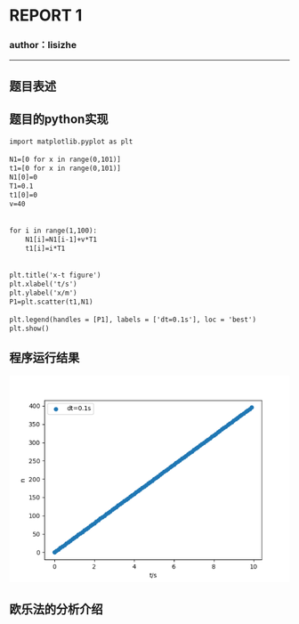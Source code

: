 # REPORT 1 
### author：lisizhe

***
## 题目表述




## 题目的python实现
```
import matplotlib.pyplot as plt

N1=[0 for x in range(0,101)]
t1=[0 for x in range(0,101)]
N1[0]=0
T1=0.1
t1[0]=0
v=40


for i in range(1,100):
    N1[i]=N1[i-1]+v*T1
    t1[i]=i*T1


plt.title('x-t figure')
plt.xlabel('t/s')
plt.ylabel('x/m')
P1=plt.scatter(t1,N1)

plt.legend(handles = [P1], labels = ['dt=0.1s'], loc = 'best')
plt.show()
```


## 程序运行结果
![运行结果](https://github.com/lisizhe/computationalphysics_N2015301510086/blob/master/demo.png?raw=true)

## 欧乐法的分析介绍
